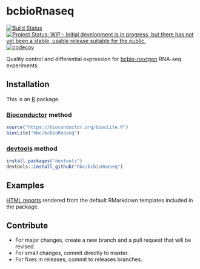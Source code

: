 [Bioconductor]: https://bioconductor.org
[bcbio-nextgen]: https://github.com/chapmanb/bcbio-nextgen
[devtools]: https://cran.r-project.org/package=devtools
[R]: https://www.r-project.org



# bcbioRnaseq

[![Build Status](https://travis-ci.org/hbc/bcbioRnaseq.svg?branch=master)](https://travis-ci.org/hbc/bcbioRnaseq)
[![Project Status: WIP - Initial development is in progress, but there has not yet been a stable, usable release suitable for the public.](http://www.repostatus.org/badges/latest/wip.svg)](http://www.repostatus.org/#wip)
[![codecov](https://codecov.io/gh/hbc/bcbioRnaseq/branch/master/graph/badge.svg)](https://codecov.io/gh/hbc/bcbioRnaseq)

Quality control and differential expression for [bcbio-nextgen][] RNA-seq experiments.


## Installation

This is an [R][] package.

### [Bioconductor][] method

```r
source("https://bioconductor.org/biocLite.R")
biocLite("hbc/bcbioRnaseq")
```

### [devtools][] method

```r
install.packages("devtools")
devtools::install_github("hbc/bcbioRnaseq")
```

## Examples

[HTML reports](http://bcb.io/bcbio_rnaseq_output_example) rendered from the
default RMarkdown templates included in the package.

## Contribute

- For major changes, create a new branch and a pull request that will be revised.
- For small changes, commit directly to master.
- For fixes in releases, commit to releases branches.
